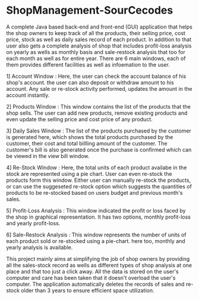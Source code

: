 # ShopManagement-SourCecodes

A complete Java based back-end and front-end (GUI) application that helps the shop owners to keep track of all the products, their selling price, cost price, stock as well as daily sales record of each product. In addition to that user also gets a complete analysis of shop that includes profit-loss analysis on yearly as wells as monthly basis and sale-restock analysis that too for each month as well as for entire year. There are 6 main windows, each of them provides different facilities as well as infoemation to the user.

1] Account Window : Here, the user can check the account balance of his shop's account. the user can also deposit or withdraw amount to his account. Any sale or re-stock activity performed, updates the amount in the account instantly.

2] Products Window : This window contains the list of the products that the shop sells. The user can add new products, remove existing products and even update the selling price and cost price of any product.

3] Daily Sales Window : The list of the products purchased by the customer is generated here, which shows the total products purchased by the customer, their cost and total billling amount of the customer. The customer's bill is also generated once the purchase is confirmed which can be viewed in the view bill window.

4] Re-Stock Window : Here, the total units of each product availabe in the stock are represented using a pie chart. User can even re-stock the products form this window. Either user can manually re-stock the products, or can use the suggeseted re-stock option which suggests the quantities of products to be re-stocked based on users budget and previous month's sales.

5] Profit-Loss Analysis : This window indicated the profit or loss faced by the shop in graphical representation. It has two options, monthly profit-loss and yearly profit-loss.

6] Sale-Restock Analysis : This window represents the number of units of each product sold or re-stocked using a pie-chart. here too, monthly and yearly analysis is available.

This project mainly aims at simplifying the job of shop owners by providing all the sales-stock record as wells as different types of shop analysis at one place and that too just a click away. All the data is stored on the user's computer and care has been taken that it doesn't overload the user's computer. The application automatically deletes the records of sales and re-stock older than 3 years to ensure efficient space utilization.
